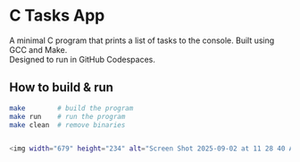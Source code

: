 # C Tasks App

A minimal C program that prints a list of tasks to the console. Built using GCC and Make.  
Designed to run in GitHub Codespaces.

## How to build & run
```bash
make        # build the program
make run    # run the program
make clean  # remove binaries


<img width="679" height="234" alt="Screen Shot 2025-09-02 at 11 28 40 AM" src="https://github.com/user-attachments/assets/2e815dd8-39b8-4ec8-a6cf-1b104f12ddec" />
